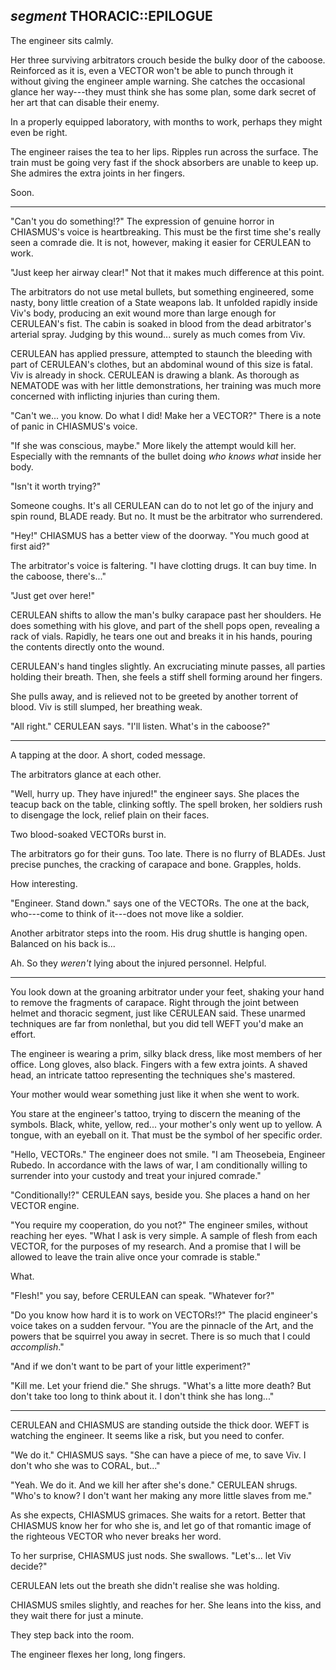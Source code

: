 ## *segment* THORACIC::EPILOGUE

The engineer sits calmly.

Her three surviving arbitrators crouch beside the bulky door of the caboose. Reinforced as it is, even a VECTOR won't be able to punch through it without giving the engineer ample warning. She catches the occasional glance her way---they must think she has some plan, some dark secret of her art that can disable their enemy.

In a properly equipped laboratory, with months to work, perhaps they might even be right.

The engineer raises the tea to her lips. Ripples run across the surface. The train must be going very fast if the shock absorbers are unable to keep up. She admires the extra joints in her fingers.

Soon.

---

"Can't you do something!?" The expression of genuine horror in CHIASMUS's voice is heartbreaking. This must be the first time she's really seen a comrade die. It is not, however, making it easier for CERULEAN to work.

"Just keep her airway clear!" Not that it makes much difference at this point.

The arbitrators do not use metal bullets, but something engineered, some nasty, bony little creation of a State weapons lab. It unfolded rapidly inside Viv's body, producing an exit wound more than large enough for CERULEAN's fist. The cabin is soaked in blood from the dead arbitrator's arterial spray. Judging by this wound... surely as much comes from Viv.

CERULEAN has applied pressure, attempted to staunch the bleeding with part of CERULEAN's clothes, but an abdominal wound of this size is fatal. Viv is already in shock. CERULEAN is drawing a blank. As thorough as NEMATODE was with her little demonstrations, her training was much more concerned with inflicting injuries than curing them.

"Can't we... you know. Do what I did! Make her a VECTOR?" There is a note of panic in CHIASMUS's voice.

"If she was conscious, maybe." More likely the attempt would kill her. Especially with the remnants of the bullet doing *who knows what* inside her body.

"Isn't it worth trying?"

Someone coughs. It's all CERULEAN can do to not let go of the injury and spin round, BLADE ready. But no. It must be the arbitrator who surrendered.

"Hey!" CHIASMUS has a better view of the doorway. "You much good at first aid?"

The arbitrator's voice is faltering. "I have clotting drugs. It can buy time. In the caboose, there's..."

"Just get over here!"

CERULEAN shifts to allow the man's bulky carapace past her shoulders. He does something with his glove, and part of the shell pops open, revealing a rack of vials. Rapidly, he tears one out and breaks it in his hands, pouring the contents directly onto the wound.

CERULEAN's hand tingles slightly. An excruciating minute passes, all parties holding their breath. Then, she feels a stiff shell forming around her fingers.

She pulls away, and is relieved not to be greeted by another torrent of blood. Viv is still slumped, her breathing weak.

"All right." CERULEAN says. "I'll listen. What's in the caboose?"

---

A tapping at the door. A short, coded message.

The arbitrators glance at each other.

"Well, hurry up. They have injured!" the engineer says. She places the teacup back on the table, clinking softly. The spell broken, her soldiers rush to disengage the lock, relief plain on their faces.

Two blood-soaked VECTORs burst in.

The arbitrators go for their guns. Too late. There is no flurry of BLADEs. Just precise punches, the cracking of carapace and bone. Grapples, holds.

How interesting.

"Engineer. Stand down." says one of the VECTORs. The one at the back, who---come to think of it---does not move like a soldier.

Another arbitrator steps into the room. His drug shuttle is hanging open. Balanced on his back is...

Ah. So they *weren't* lying about the injured personnel. Helpful.

---

You look down at the groaning arbitrator under your feet, shaking your hand to remove the fragments of carapace. Right through the joint between helmet and thoracic segment, just like CERULEAN said. These unarmed techniques are far from nonlethal, but you did tell WEFT you'd make an effort.

The engineer is wearing a prim, silky black dress, like most members of her office. Long gloves, also black. Fingers with a few extra joints. A shaved head, an intricate tattoo representing the techniques she's mastered.

Your mother would wear something just like it when she went to work.

You stare at the engineer's tattoo, trying to discern the meaning of the symbols. Black, white, yellow, red... your mother's only went up to yellow. A tongue, with an eyeball on it. That must be the symbol of her specific order.

"Hello, VECTORs." The engineer does not smile. "I am Theosebeia, Engineer Rubedo. In accordance with the laws of war, I am conditionally willing to surrender into your custody and treat your injured comrade."

"Conditionally!?" CERULEAN says, beside you. She places a hand on her VECTOR engine.

"You require my cooperation, do you not?" The engineer smiles, without reaching her eyes. "What I ask is very simple. A sample of flesh from each VECTOR, for the purposes of my research. And a promise that I will be allowed to leave the train alive once your comrade is stable."

What.

"Flesh!" you say, before CERULEAN can speak. "Whatever for?"

"Do you know how hard it is to work on VECTORs!?" The placid engineer's voice takes on a sudden fervour. "You are the pinnacle of the Art, and the powers that be squirrel you away in secret. There is so much that I could *accomplish*."

"And if we don't want to be part of your little experiment?"

"Kill me. Let your friend die." She shrugs. "What's a litte more death? But don't take too long to think about it. I don't think she has long..."

---

CERULEAN and CHIASMUS are standing outside the thick door. WEFT is watching the engineer. It seems like a risk, but you need to confer.

"We do it." CHIASMUS says. "She can have a piece of me, to save Viv. I don't who she was to CORAL, but..."

"Yeah. We do it. And we kill her after she's done." CERULEAN shrugs. "Who's to know? I don't want her making any more little slaves from me."

As she expects, CHIASMUS grimaces. She waits for a retort. Better that CHIASMUS know her for who she is, and let go of that romantic image of the righteous VECTOR who never breaks her word.

To her surprise, CHIASMUS just nods. She swallows. "Let's... let Viv decide?"

CERULEAN lets out the breath she didn't realise she was holding.

CHIASMUS smiles slightly, and reaches for her. She leans into the kiss, and they wait there for just a minute.

They step back into the room.

The engineer flexes her long, long fingers.